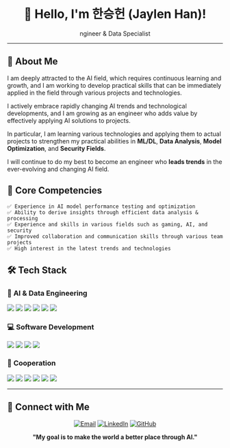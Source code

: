 <div align="center">
  
# 👋 Hello, I'm 한승헌 (Jaylen Han)!
ngineer & Data Specialist

</div>

---

## 🎯 About Me

I am deeply attracted to the AI field, which requires continuous learning and growth, and I am working to develop practical skills that can be immediately applied in the field through various projects and technologies.

I actively embrace rapidly changing AI trends and technological developments, and I am growing as an engineer who adds value by effectively applying AI solutions to projects.

In particular, I am learning various technologies and applying them to actual projects to strengthen my practical abilities in **ML/DL**, **Data Analysis**, **Model Optimization**, and **Security Fields**.

I will continue to do my best to become an engineer who **leads trends** in the ever-evolving and changing AI field.

## 💪 Core Competencies

```
✅ Experience in AI model performance testing and optimization
✅ Ability to derive insights through efficient data analysis & processing
✅ Experience and skills in various fields such as gaming, AI, and security
✅ Improved collaboration and communication skills through various team projects
✅ High interest in the latest trends and technologies
```

## 🛠️ Tech Stack

### 🤖 **AI & Data Engineering**
<div>
<img src="https://img.shields.io/badge/Python-3776AB?style=for-the-badge&logo=python&logoColor=white">
<img src="https://img.shields.io/badge/PyTorch-EE4C2C?style=for-the-badge&logo=pytorch&logoColor=white">
<img src="https://img.shields.io/badge/Pandas-150458?style=for-the-badge&logo=pandas&logoColor=white">
<img src="https://img.shields.io/badge/NumPy-013243?style=for-the-badge&logo=numpy&logoColor=white">
<img src="https://img.shields.io/badge/OpenCV-5C3EE8.svg?style=for-the-badge&logo=opencv&logoColor=white"/>
<img src="https://img.shields.io/badge/Groq-000000.svg?style=for-the-badge&logoColor=white"/>
</div>

### 💻 **Software Development**
<div>
<img src="https://img.shields.io/badge/Python-3776AB?style=for-the-badge&logo=python&logoColor=white">
<img src="https://img.shields.io/badge/C-A8B9CC?style=for-the-badge&logo=c&logoColor=white">
<img src="https://img.shields.io/badge/Unity-000000?style=for-the-badge&logo=unity&logoColor=white">
<img src="https://img.shields.io/badge/Unreal_Engine-313131?style=for-the-badge&logo=unrealengine&logoColor=white">
</div>

### 🤝 **Cooperation**
<div>
<img src="https://img.shields.io/badge/Git-%23F05033.svg?style=for-the-badge&logo=git&logoColor=white"/>
<img src="https://img.shields.io/badge/GitHub-%23121011.svg?style=for-the-badge&logo=github&logoColor=white"/>
<img src="https://img.shields.io/badge/Notion-%23000000.svg?style=for-the-badge&logo=notion&logoColor=white"/>
<img src="https://img.shields.io/badge/Google_Meet-00897B?style=for-the-badge&logo=googlemeet&logoColor=white"/>
<img src="https://img.shields.io/badge/Slack-4A154B?style=for-the-badge&logo=slack&logoColor=white"/>
<img src="https://img.shields.io/badge/Jira-0052CC?style=for-the-badge&logo=jira&logoColor=white"/>
</div>

---

## 🤝 Connect with Me

<div align="center">
  
[![Email](https://img.shields.io/badge/Email-D14836?style=for-the-badge&logo=gmail&logoColor=white)](mailto:skunkhan77@gmail.com)
[![LinkedIn](https://img.shields.io/badge/LinkedIn-0077B5?style=for-the-badge&logo=linkedin&logoColor=white)](https://www.linkedin.com/in/%EC%8A%B9%ED%97%8C-%ED%95%9C-a450792a3/)
[![GitHub](https://img.shields.io/badge/GitHub-100000?style=for-the-badge&logo=github&logoColor=white)](https://github.com/JaylenHan)

**"My goal is to make the world a better place through AI."**

</div>
<!--
**JaylenHan/JaylenHan** is a ✨ _special_ ✨ repository because its `README.md` (this file) appears on your GitHub profile.

Here are some ideas to get you started:

- 🔭 I’m currently working on ...
- 🌱 I’m currently learning ...
- 👯 I’m looking to collaborate on ...
- 🤔 I’m looking for help with ...
- 💬 Ask me about ...
- 📫 How to reach me: ...
- 😄 Pronouns: ...
- ⚡ Fun fact: ...
-->
